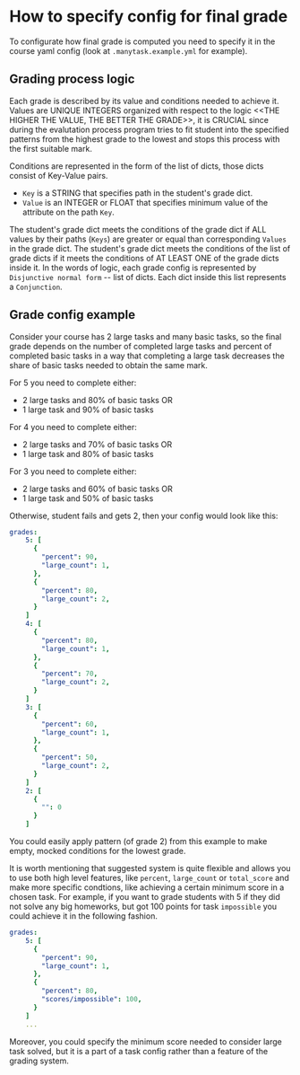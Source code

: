 # How to specify config for final grade

To configurate how final grade is computed you need to specify it in the course yaml config
(look at `.manytask.example.yml` for example).

## Grading process logic

Each grade is described by its value and conditions needed to achieve it.
Values are UNIQUE INTEGERS organized with respect to the logic <<THE HIGHER THE VALUE, THE BETTER THE GRADE>>,
it is CRUCIAL since during the evalutation process program tries to fit student into the specified patterns
from the highest grade to the lowest and stops this process with the first suitable mark.

Conditions are represented in the form of the list of dicts, those dicts consist of Key-Value pairs.

- `Key` is a STRING that specifies path in the student's grade dict.
- `Value` is an INTEGER or FLOAT that specifies minimum value of the attribute on the path `Key`.

The student's grade dict meets the conditions of the grade dict if ALL values by their paths (`Keys`)
are greater or equal than corresponding `Values` in the grade dict.
The student's grade dict meets the conditions of the list of grade dicts if it meets the conditions of AT LEAST ONE of the grade dicts inside it.
In the words of logic, each grade config is represented by `Disjunctive normal form` -- list of dicts.
Each dict inside this list represents a `Conjunction`.

## Grade config example

Consider your course has 2 large tasks and many basic tasks, so the final grade depends on the number of completed
large tasks and percent of completed basic tasks in a way that completing a large task decreases the share of basic tasks needed to obtain the same mark.

For 5 you need to complete either:

- 2 large tasks and 80% of basic tasks OR
- 1 large task and 90% of basic tasks

For 4 you need to complete either:

- 2 large tasks and 70% of basic tasks OR
- 1 large task and 80% of basic tasks

For 3 you need to complete either:

- 2 large tasks and 60% of basic tasks OR
- 1 large task and 50% of basic tasks

Otherwise, student fails and gets 2, then your config would look like this:

```yaml
grades:
    5: [
      {
        "percent": 90,
        "large_count": 1,
      },
      {
        "percent": 80,
        "large_count": 2,
      }
    ]
    4: [
      {
        "percent": 80,
        "large_count": 1,
      },
      {
        "percent": 70,
        "large_count": 2,
      }
    ]
    3: [
      {
        "percent": 60,
        "large_count": 1,
      },
      {
        "percent": 50,
        "large_count": 2,
      }
    ]
    2: [
      {
        "": 0
      }
    ]
```

You could easily apply pattern (of grade 2) from this example to make empty, mocked conditions for the lowest grade.

It is worth mentioning that suggested system is quite flexible and allows you to use both high level features, like
`percent`, `large_count` or `total_score` and make more specific condtions, like achieving a certain minimum
score in a chosen task. For example, if you want to grade students with 5 if they did not solve any big homeworks, but got 100 points for task `impossible` you could achieve it in the following fashion.

```yaml
grades:
    5: [
      {
        "percent": 90,
        "large_count": 1,
      },
      {
        "percent": 80,
        "scores/impossible": 100,
      }
    ]
    ...
```

Moreover, you could specify the minimum score needed to consider large task solved,
but it is a part of a task config rather than a feature of the grading system.
